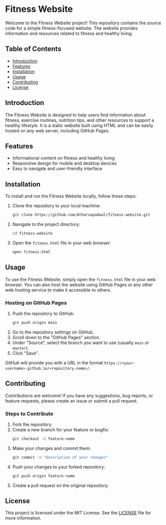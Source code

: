 # Fitness Website

Welcome to the Fitness Website project! This repository contains the source code for a simple fitness-focused website. The website provides information and resources related to fitness and healthy living.

## Table of Contents

- [Introduction](#introduction)
- [Features](#features)
- [Installation](#installation)
- [Usage](#usage)
- [Contributing](#contributing)
- [License](#license)

## Introduction

The Fitness Website is designed to help users find information about fitness, exercise routines, nutrition tips, and other resources to support a healthy lifestyle. It is a static website built using HTML and can be easily hosted on any web server, including GitHub Pages.

## Features

- Informational content on fitness and healthy living
- Responsive design for mobile and desktop devices
- Easy to navigate and user-friendly interface

## Installation

To install and run the Fitness Website locally, follow these steps:

1. Clone the repository to your local machine:
    ```bash
    git clone https://github.com/Atharvapadwal/fitness-website.git
    ```
2. Navigate to the project directory:
    ```bash
    cd fitness-website
    ```
3. Open the `fitness.html` file in your web browser:
    ```bash
    open fitness.html
    ```

## Usage

To use the Fitness Website, simply open the `fitness.html` file in your web browser. You can also host the website using GitHub Pages or any other web hosting service to make it accessible to others.

### Hosting on GitHub Pages

1. Push the repository to GitHub:
    ```bash
    git push origin main
    ```
2. Go to the repository settings on GitHub.
3. Scroll down to the "GitHub Pages" section.
4. Under "Source", select the branch you want to use (usually `main` or `master`).
5. Click "Save".

GitHub will provide you with a URL in the format `https://<your-username>.github.io/<repository-name>/`.

## Contributing

Contributions are welcome! If you have any suggestions, bug reports, or feature requests, please create an issue or submit a pull request.

### Steps to Contribute

1. Fork the repository.
2. Create a new branch for your feature or bugfix:
    ```bash
    git checkout -b feature-name
    ```
3. Make your changes and commit them:
    ```bash
    git commit -m "Description of your changes"
    ```
4. Push your changes to your forked repository:
    ```bash
    git push origin feature-name
    ```
5. Create a pull request on the original repository.

## License

This project is licensed under the MIT License. See the [LICENSE](LICENSE) file for more information.
